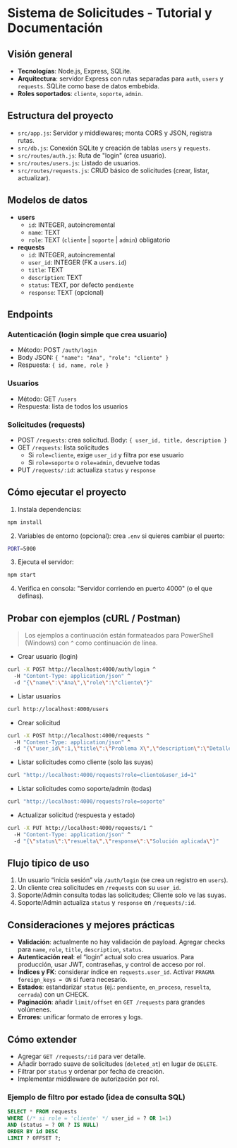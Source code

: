 # Sistema de Solicitudes - Tutorial y Documentación

## Visión general
- **Tecnologías**: Node.js, Express, SQLite.
- **Arquitectura**: servidor Express con rutas separadas para `auth`, `users` y `requests`. SQLite como base de datos embebida.
- **Roles soportados**: `cliente`, `soporte`, `admin`.

## Estructura del proyecto
- `src/app.js`: Servidor y middlewares; monta CORS y JSON, registra rutas.
- `src/db.js`: Conexión SQLite y creación de tablas `users` y `requests`.
- `src/routes/auth.js`: Ruta de "login" (crea usuario).
- `src/routes/users.js`: Listado de usuarios.
- `src/routes/requests.js`: CRUD básico de solicitudes (crear, listar, actualizar).

## Modelos de datos
- **users**
  - `id`: INTEGER, autoincremental
  - `name`: TEXT
  - `role`: TEXT (`cliente` | `soporte` | `admin`) obligatorio
- **requests**
  - `id`: INTEGER, autoincremental
  - `user_id`: INTEGER (FK a `users.id`)
  - `title`: TEXT
  - `description`: TEXT
  - `status`: TEXT, por defecto `pendiente`
  - `response`: TEXT (opcional)

## Endpoints

### Autenticación (login simple que crea usuario)
- Método: POST `/auth/login`
- Body JSON: `{ "name": "Ana", "role": "cliente" }`
- Respuesta: `{ id, name, role }`

### Usuarios
- Método: GET `/users`
- Respuesta: lista de todos los usuarios

### Solicitudes (requests)
- POST `/requests`: crea solicitud. Body: `{ user_id, title, description }`
- GET `/requests`: lista solicitudes
  - Si `role=cliente`, exige `user_id` y filtra por ese usuario
  - Si `role=soporte` o `role=admin`, devuelve todas
- PUT `/requests/:id`: actualiza `status` y `response`

## Cómo ejecutar el proyecto
1. Instala dependencias:
```bash
npm install
```
2. Variables de entorno (opcional): crea `.env` si quieres cambiar el puerto:
```bash
PORT=5000
```
3. Ejecuta el servidor:
```bash
npm start
```
4. Verifica en consola: "Servidor corriendo en puerto 4000" (o el que definas).

## Probar con ejemplos (cURL / Postman)

> Los ejemplos a continuación están formateados para PowerShell (Windows) con `^` como continuación de línea.

- Crear usuario (login)
```bash
curl -X POST http://localhost:4000/auth/login ^
  -H "Content-Type: application/json" ^
  -d "{\"name\":\"Ana\",\"role\":\"cliente\"}"
```

- Listar usuarios
```bash
curl http://localhost:4000/users
```

- Crear solicitud
```bash
curl -X POST http://localhost:4000/requests ^
  -H "Content-Type: application/json" ^
  -d "{\"user_id\":1,\"title\":\"Problema X\",\"description\":\"Detalle del problema\"}"
```

- Listar solicitudes como cliente (solo las suyas)
```bash
curl "http://localhost:4000/requests?role=cliente&user_id=1"
```

- Listar solicitudes como soporte/admin (todas)
```bash
curl "http://localhost:4000/requests?role=soporte"
```

- Actualizar solicitud (respuesta y estado)
```bash
curl -X PUT http://localhost:4000/requests/1 ^
  -H "Content-Type: application/json" ^
  -d "{\"status\":\"resuelta\",\"response\":\"Solución aplicada\"}"
```

## Flujo típico de uso
1. Un usuario “inicia sesión” vía `/auth/login` (se crea un registro en `users`).
2. Un cliente crea solicitudes en `/requests` con su `user_id`.
3. Soporte/Admin consulta todas las solicitudes; Cliente solo ve las suyas.
4. Soporte/Admin actualiza `status` y `response` en `/requests/:id`.

## Consideraciones y mejores prácticas
- **Validación**: actualmente no hay validación de payload. Agregar checks para `name`, `role`, `title`, `description`, `status`.
- **Autenticación real**: el “login” actual solo crea usuarios. Para producción, usar JWT, contraseñas, y control de acceso por rol.
- **Índices y FK**: considerar índice en `requests.user_id`. Activar `PRAGMA foreign_keys = ON` si fuera necesario.
- **Estados**: estandarizar `status` (ej.: `pendiente`, `en_proceso`, `resuelta`, `cerrada`) con un CHECK.
- **Paginación**: añadir `limit/offset` en `GET /requests` para grandes volúmenes.
- **Errores**: unificar formato de errores y logs.

## Cómo extender
- Agregar `GET /requests/:id` para ver detalle.
- Añadir borrado suave de solicitudes (`deleted_at`) en lugar de `DELETE`.
- Filtrar por `status` y ordenar por fecha de creación.
- Implementar middleware de autorización por rol.

### Ejemplo de filtro por estado (idea de consulta SQL)
```sql
SELECT * FROM requests
WHERE (/* si role = 'cliente' */ user_id = ? OR 1=1)
AND (status = ? OR ? IS NULL)
ORDER BY id DESC
LIMIT ? OFFSET ?;
``` 
